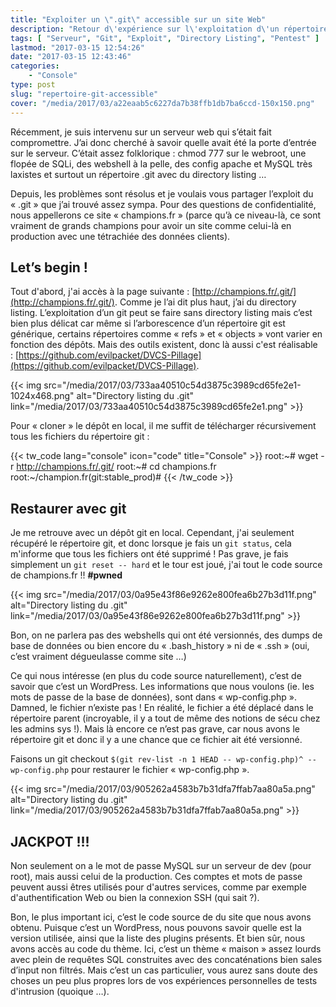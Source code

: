 ```yaml
---
title: "Exploiter un \".git\" accessible sur un site Web"
description: "Retour d\'expérience sur l\'exploitation d\'un répertoire \".git\" accessible à la racine d\'un site Web : code source, mots de passe SQL, etc."
tags: [ "Serveur", "Git", "Exploit", "Directory Listing", "Pentest" ]
lastmod: "2017-03-15 12:54:26"
date: "2017-03-15 12:43:46"
categories:
    - "Console"
type: post
slug: "repertoire-git-accessible"
cover: "/media/2017/03/a22eaab5c6227da7b38ffb1db7ba6ccd-150x150.png"
---
```


Récemment, je suis intervenu sur un serveur web qui s’était fait compromettre. J’ai donc cherché à savoir quelle avait été la porte d’entrée sur le serveur. C’était assez folklorique : chmod 777 sur le webroot, une flopée de SQLi, des webshell à la pelle, des config apache et MySQL très laxistes et surtout un répertoire .git avec du directory listing …

Depuis, les problèmes sont résolus et je voulais vous partager l’exploit du « .git » que j’ai trouvé assez sympa. Pour des questions de confidentialité, nous appellerons ce site « champions.fr » (parce qu’à ce niveau-là, ce sont vraiment de grands champions pour avoir un site comme celui-là en production avec une tétrachiée des données clients).

## Let’s begin !

Tout d'abord, j'ai accès à la page suivante : [http://champions.fr/.git/](http://champions.fr/.git/). Comme je l’ai dit plus haut, j’ai du directory listing. L’exploitation d’un git peut se faire sans directory listing mais c’est bien plus délicat car même si l’arborescence d’un répertoire git est générique, certains répertoires comme « refs » et « objects » vont varier en fonction des dépôts. Mais des outils existent, donc là aussi c'est réalisable : [https://github.com/evilpacket/DVCS-Pillage](https://github.com/evilpacket/DVCS-Pillage).

{{< img src="/media/2017/03/733aa40510c54d3875c3989cd65fe2e1-1024x468.png" alt="Directory listing du .git" link="/media/2017/03/733aa40510c54d3875c3989cd65fe2e1.png" >}}

Pour « cloner » le dépôt en local, il me suffit de télécharger récursivement tous les fichiers du répertoire git :

{{< tw_code lang="console" icon="code" title="Console" >}}
root:~# wget -r http://champions.fr/.git/
root:~# cd champions.fr
root:~/champion.fr(git:stable_prod)#
{{< /tw_code >}}

## Restaurer avec git

Je me retrouve avec un dépôt git en local. Cependant, j'ai seulement récupéré le répertoire git, et donc lorsque je fais un `git status`, cela m'informe que tous les fichiers ont été supprimé ! Pas grave, je fais simplement un `git reset -- hard` et le tour est joué, j'ai tout le code source de champions.fr !! **#pwned**

{{< img src="/media/2017/03/0a95e43f86e9262e800fea6b27b3d11f.png" alt="Directory listing du .git" link="/media/2017/03/0a95e43f86e9262e800fea6b27b3d11f.png" >}}

Bon, on ne parlera pas des webshells qui ont été versionnés, des dumps de base de données ou bien encore du « .bash_history » ni de « .ssh » (oui, c’est vraiment dégueulasse comme site …)

Ce qui nous intéresse (en plus du code source naturellement), c’est de savoir que c’est un WordPress. Les informations que nous voulons (ie. les mots de passe de la base de données), sont dans « wp-config.php ». Damned, le fichier n’existe pas ! En réalité, le fichier a été déplacé dans le répertoire parent (incroyable, il y a tout de même des notions de sécu chez les admins sys !). Mais là encore ce n’est pas grave, car nous avons le répertoire git et donc il y a une chance que ce fichier ait été versionné.

Faisons un git checkout `$(git rev-list -n 1 HEAD -- wp-config.php)^ -- wp-config.php` pour restaurer le fichier « wp-config.php ».

{{< img src="/media/2017/03/905262a4583b7b31dfa7ffab7aa80a5a.png" alt="Directory listing du .git" link="/media/2017/03/905262a4583b7b31dfa7ffab7aa80a5a.png" >}}

## JACKPOT !!!

Non seulement on a le mot de passe MySQL sur un serveur de dev (pour root), mais aussi celui de la production. Ces comptes et mots de passe peuvent aussi êtres utilisés pour d'autres services, comme par exemple d'authentification Web ou bien la connexion SSH (qui sait ?).

Bon, le plus important ici, c’est le code source de du site que nous avons obtenu. Puisque c’est un WordPress, nous pouvons savoir quelle est la version utilisée, ainsi que la liste des plugins présents. Et bien sûr, nous avons accès au code du thème. Ici, c’est un thème « maison » assez lourds avec plein de requêtes SQL construites avec des concaténations bien sales d’input non filtrés. Mais c’est un cas particulier, vous aurez sans doute des choses un peu plus propres lors de vos expériences personnelles de tests d'intrusion (quoique …).